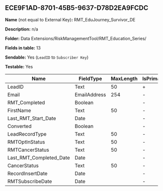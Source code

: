 ## ECE9F1AD-8701-45B5-9637-D78D2EA9FCDC

**Name** (not equal to External Key)**:** RMT_EduJourney_Survivor_DE

**Description:** n/a

**Folder:** Data Extensions/RiskManagementTool/RMT_Education_Series/

**Fields in table:** 13

**Sendable:** Yes (`LeadID` to `Subscriber Key`)

**Testable:** Yes

| Name | FieldType | MaxLength | IsPrimaryKey | IsNullable | DefaultValue |
| --- | --- | --- | --- | --- | --- |
| LeadID | Text | 50 | + | - |  |
| Email | EmailAddress | 254 | - | + |  |
| RMT_Completed | Boolean |  | - | + |  |
| FirstName | Text | 50 | - | + | Friend |
| Last_RMT_Start_Date | Date |  | - | + |  |
| Converted | Boolean |  | - | + |  |
| LeadRecordType | Text | 50 | - | + |  |
| RMTOptInStatus | Text | 50 | - | + |  |
| RMTCancerStatus | Text | 50 | - | + |  |
| Last_RMT_Completed_Date | Date |  | - | + |  |
| CancerStatus | Text | 50 | - | + |  |
| RecordInsertDate | Date |  | - | + | GetDate() |
| RMTSubscribeDate | Date |  | - | + |  |
